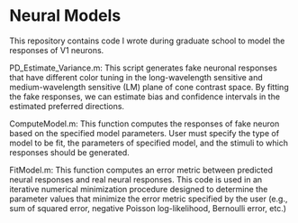 # Neural Models

This repository contains code I wrote during graduate school to model the responses of V1 neurons. 

PD_Estimate_Variance.m: This script generates fake neuronal responses that have different color tuning in the long-wavelength sensitive and medium-wavelength sensitive (LM) plane of cone contrast space. By fitting the fake responses, we can estimate bias and confidence intervals in the estimated preferred directions. 

ComputeModel.m: This function computes the responses of fake neuron based on the specified model parameters. User must specify the type of model to be fit, the parameters of specified model, and the stimuli to which responses should be generated.

FitModel.m: This function computes an error metric between predicted neural responses and real neural responses. This code is used in an iterative numerical minimization procedure designed to determine the parameter values that minimize the error metric specified by the user (e.g., sum of squared error, negative Poisson log-likelihood, Bernoulli error, etc.)

